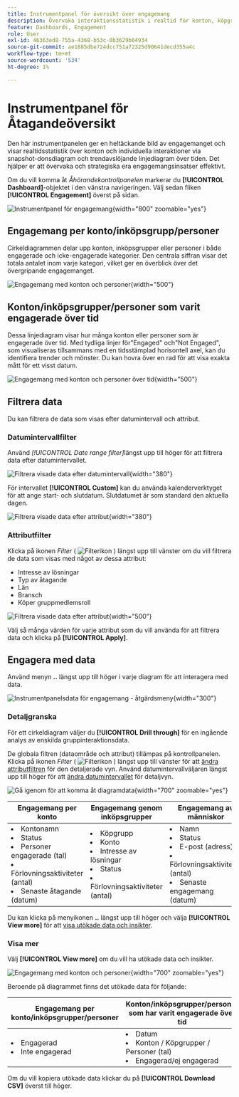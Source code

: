 ```yaml
---
title: Instrumentpanel för översikt över engagemang
description: Övervaka interaktionsstatistik i realtid för konton, köpgrupper och människor med interaktiva diagram och trendanalyser i Journey Optimizer B2B edition.
feature: Dashboards, Engagement
role: User
exl-id: 46363ed8-755a-4368-b53c-0b3629b64934
source-git-commit: ae1885dbe724dcc751a72325d90641decd355a4c
workflow-type: tm+mt
source-wordcount: '534'
ht-degree: 1%

---
```


# Instrumentpanel för Åtagandeöversikt

Den här instrumentpanelen ger en heltäckande bild av engagemanget och visar realtidsstatistik över konton och individuella interaktioner via snapshot-donsdiagram och trendavslöjande linjediagram över tiden. Det hjälper er att övervaka och strategiska era engagemangsinsatser effektivt.

Om du vill komma åt _Åhörandekontrollpanelen_ markerar du **[!UICONTROL Dashboard]**-objektet i den vänstra navigeringen. Välj sedan fliken **[!UICONTROL Engagement]** överst på sidan.

<!-- To generate a shareable PDF of your current view, click **[!UICONTROL Export]** at the top-right corner of the page. To engage with the data, use the action menu in the top-right corner. -->

![Instrumentpanel för engagemang](./assets/engagement-dashboard.png){width="800" zoomable="yes"}

## Engagemang per konto/inköpsgrupp/personer

Cirkeldiagrammen delar upp konton, inköpsgrupper eller personer i både engagerade och icke-engagerade kategorier. Den centrala siffran visar det totala antalet inom varje kategori, vilket ger en överblick över det övergripande engagemanget.

![Engagemang med konton och personer](assets/engagement-accounts.png){width="500"}

## Konton/inköpsgrupper/personer som varit engagerade över tid

Dessa linjediagram visar hur många konton eller personer som är engagerade över tid. Med tydliga linjer för&quot;Engaged&quot; och&quot;Not Engaged&quot;, som visualiseras tillsammans med en tidsstämplad horisontell axel, kan du identifiera trender och mönster. Du kan hovra över en rad för att visa exakta mått för ett visst datum.

![Engagemang med konton och personer över tid](assets/engagement-accounts-over-time.png){width="500"}

## Filtrera data

Du kan filtrera de data som visas efter datumintervall och attribut.

### Datumintervallfilter

Använd _[!UICONTROL Date range filter]_&#x200B;längst upp till höger för att filtrera data efter datumintervallet.

![Filtrera visade data efter datumintervall](./assets/engagement-date-filter.png){width="380"}

För intervallet **[!UICONTROL Custom]** kan du använda kalenderverktyget för att ange start- och slutdatum. Slutdatumet är som standard den aktuella dagen.

![Filtrera visade data efter attribut](./assets/engagement-date-filter-custom.png){width="380"}

### Attributfilter

Klicka på ikonen _Filter_ ( ![Filterikon](../assets/do-not-localize/icon-filter.svg) ) längst upp till vänster om du vill filtrera de data som visas med något av dessa attribut:

* Intresse av lösningar
* Typ av åtagande
* Län
* Bransch
* Köper gruppmedlemsroll

![Filtrera visade data efter attribut](./assets/engagement-dashboard-filters.png){width="500"}

Välj så många värden för varje attribut som du vill använda för att filtrera data och klicka på **[!UICONTROL Apply]**.

## Engagera med data

Använd menyn **..** längst upp till höger i varje diagram för att interagera med data.

![Instrumentpanelsdata för engagemang - åtgärdsmeny](assets/engagement-action-menu.png){width="300"}

### Detaljgranska

För ett cirkeldiagram väljer du **[!UICONTROL Drill through]** för en ingående analys av enskilda gruppinteraktionsdata.

De globala filtren (dataområde och attribut) tillämpas på kontrollpanelen. Klicka på ikonen _Filter_ ( ![Filterikon](../assets/do-not-localize/icon-filter.svg) ) längst upp till vänster för att [ändra attributfiltren](#filter-the-data) för den detaljerade vyn. Använd datumintervallväljaren längst upp till höger för att [ändra datumintervallet](#date-range-filter) för detaljvyn.

![Gå igenom för att komma åt diagramdata](./assets/engagement-buying-groups-drill-through.png){width="700" zoomable="yes"}

| Engagemang per konto | Engagemang genom inköpsgrupper | Engagemang av människor |
| ---------------------- | --------------------------- | -------------------- |
| <li>Kontonamn <li>Status <li>Personer engagerade (tal)<li>Förlovningsaktiviteter (antal) <li>Senaste åtagande (datum) | <li>Köpgrupp <li>Konto <li>Intresse av lösningar <li>Status <li>Förlovningsaktiviteter (antal) | <li>Namn <li>Status <li>E-post (adress) <li>Förlovningsaktiviteter (antal) <li>Senaste engagemang (datum) |

Du kan klicka på menyikonen **..** längst upp till höger och välja **[!UICONTROL View more]** för att [visa utökade data och insikter](#view-more).

### Visa mer

Välj **[!UICONTROL View more]** om du vill ha utökade data och insikter.

![Engagemang med konton och personer](./assets/engagement-buying-groups-time-view-more.png){width="700" zoomable="yes"}

Beroende på diagrammet finns det utökade data för följande:

| Engagemang per konto/inköpsgrupper/personer | Konton/inköpsgrupper/personer som har varit engagerade över tid |
| ----------------------------------------------- | -------------------------------------------------- | 
| <li>Engagerad <li>Inte engagerad | <li>Datum <li>Konton / Köpgrupper / Personer (tal) <li>Engagerad/ej engagerad |

Om du vill kopiera utökade data klickar du på **[!UICONTROL Download CSV]** överst till höger.

